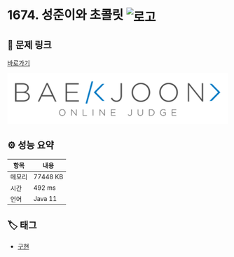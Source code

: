 # 1674. 성준이와 초콜릿 <img src="https://d2gd6pc034wcta.cloudfront.net/tier/10.svg" alt="로고" height="40" style="vertical-align: middle;" />

## 🔗 문제 링크

[바로가기](https://www.acmicpc.net/problem/1674)

![백준 로고](../../이미지/boj.png)

## ⚙️ 성능 요약

| 항목   | 내용     |
| ------ | -------- |
| 메모리 | 77448 KB |
| 시간   | 492 ms   |
| 언어   | Java 11  |

## 🏷️ 태그

- [구현](https://www.acmicpc.net/problemset?sort=ac_desc&algo=102)
